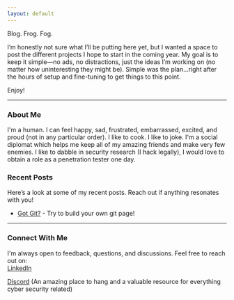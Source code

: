 ```yaml
---
layout: default
---
```


Blog. Frog. Fog.

  
I’m honestly not sure what I’ll be putting here yet, but I wanted a space to post the different projects I hope to start in the coming year. My goal is to keep it simple—no ads, no distractions, just the ideas I’m working on (no matter how uninteresting they might be). Simple was the plan...right after the hours of setup and fine-tuning to get things to this point.

Enjoy!

---

### About Me

I'm a human. I can feel happy, sad, frustrated, embarrassed, excited, and proud (not in any particular order). I like to cook. I like to joke. I'm a social diplomat which helps me keep all of my amazing friends and make very few enemies. I like to dabble in security research (I hack legally), I would love to obtain a role as a penetration tester one day.

### Recent Posts

Here’s a look at some of my recent posts. Reach out if anything resonates with you!

- [Got Git?](./_posts/2024-11-09-git-pages.md) - Try to build your own git page!

---

### Connect With Me

I'm always open to feedback, questions, and discussions. Feel free to reach out on:  
[LinkedIn](https://www.linkedin.com/in/tdustin/)  
<script type="text/javascript">
  document.write('<a href="mailto:' + '90dus.ty09' + '@' + 'gmail.com">Email?</a>');
</script>  
[Discord](https://discord.gg/NBkBGnvf2K) (An amazing place to hang and a valuable resource for everything cyber security related)